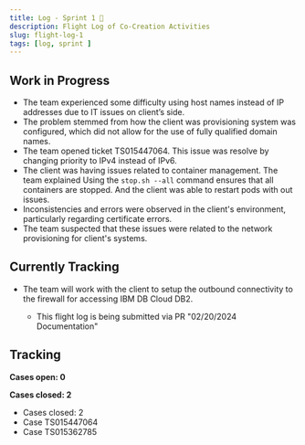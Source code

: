 ```yaml
---
title: Log - Sprint 1 🛫
description: Flight Log of Co-Creation Activities
slug: flight-log-1
tags: [log, sprint ]
---
```


## Work in Progress

- The team experienced some difficulty using host names instead of IP addresses due to IT issues on client’s side.
- The problem stemmed from how the client was provisioning system was configured, which did not allow for the use of fully qualified domain names.
- The team opened ticket TS015447064. This issue was resolve by changing priority to IPv4 instead of IPv6.
- The client was having issues related to container management. The team explained Using the `stop.sh --all` command ensures that all containers are stopped. And the client was able to restart pods with out issues.
- Inconsistencies and errors were observed in the client's environment, particularly regarding certificate errors.
- The team suspected that these issues were related to the network provisioning for client's systems.

## Currently Tracking
- The team will work with the client to setup the outbound connectivity to the firewall for accessing IBM DB Cloud DB2.

    - This flight log is being submitted via PR "02/20/2024 Documentation"

## Tracking
**Cases open: 0**

**Cases closed: 2**
  - Cases closed: 2
  - Case TS015447064
  - Case TS015362785